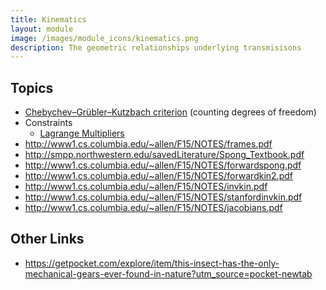 ```yaml
---
title: Kinematics
layout: module
image: /images/module_icons/kinematics.png
description: The geometric relationships underlying transmisisons
---
```


## Topics

* [Chebychev–Grübler–Kutzbach criterion](https://en.wikipedia.org/wiki/Chebychev%E2%80%93Gr%C3%BCbler%E2%80%93Kutzbach_criterion) (counting degrees of freedom)
* Constraints
    * [Lagrange Multipliers](https://en.wikipedia.org/wiki/Lagrange_multiplier)
* <http://www1.cs.columbia.edu/~allen/F15/NOTES/frames.pdf>
* <http://smpp.northwestern.edu/savedLiterature/Spong_Textbook.pdf>
* <http://www1.cs.columbia.edu/~allen/F15/NOTES/forwardspong.pdf>
* <http://www1.cs.columbia.edu/~allen/F15/NOTES/forwardkin2.pdf>
* <http://www1.cs.columbia.edu/~allen/F15/NOTES/invkin.pdf>
* <http://www1.cs.columbia.edu/~allen/F15/NOTES/stanfordinvkin.pdf>
* <http://www1.cs.columbia.edu/~allen/F15/NOTES/jacobians.pdf>

## Other Links

* <https://getpocket.com/explore/item/this-insect-has-the-only-mechanical-gears-ever-found-in-nature?utm_source=pocket-newtab>

